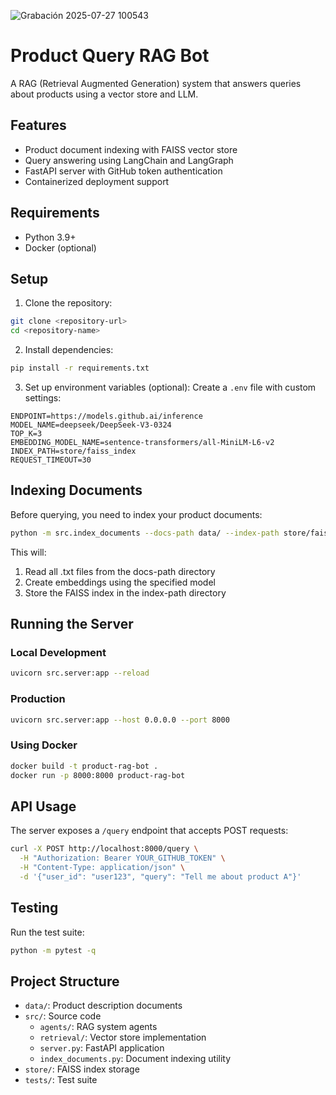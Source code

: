 
![Grabación 2025-07-27 100543](https://github.com/user-attachments/assets/9d26a382-8409-4491-8f5b-6eab6a299de1)



# Product Query RAG Bot

A RAG (Retrieval Augmented Generation) system that answers queries about products using a vector store and LLM.

## Features

- Product document indexing with FAISS vector store
- Query answering using LangChain and LangGraph
- FastAPI server with GitHub token authentication
- Containerized deployment support

## Requirements

- Python 3.9+
- Docker (optional)

## Setup

1. Clone the repository:
```bash
git clone <repository-url>
cd <repository-name>
```

2. Install dependencies:
```bash
pip install -r requirements.txt
```

3. Set up environment variables (optional):
Create a `.env` file with custom settings:
```env
ENDPOINT=https://models.github.ai/inference
MODEL_NAME=deepseek/DeepSeek-V3-0324
TOP_K=3
EMBEDDING_MODEL_NAME=sentence-transformers/all-MiniLM-L6-v2
INDEX_PATH=store/faiss_index
REQUEST_TIMEOUT=30
```

## Indexing Documents

Before querying, you need to index your product documents:

```bash
python -m src.index_documents --docs-path data/ --index-path store/faiss_index
```

This will:
1. Read all .txt files from the docs-path directory
2. Create embeddings using the specified model
3. Store the FAISS index in the index-path directory

## Running the Server

### Local Development

```bash
uvicorn src.server:app --reload
```

### Production

```bash
uvicorn src.server:app --host 0.0.0.0 --port 8000
```

### Using Docker

```bash
docker build -t product-rag-bot .
docker run -p 8000:8000 product-rag-bot
```

## API Usage

The server exposes a `/query` endpoint that accepts POST requests:

```bash
curl -X POST http://localhost:8000/query \
  -H "Authorization: Bearer YOUR_GITHUB_TOKEN" \
  -H "Content-Type: application/json" \
  -d '{"user_id": "user123", "query": "Tell me about product A"}'
```

## Testing

Run the test suite:

```bash
python -m pytest -q
```

## Project Structure

- `data/`: Product description documents
- `src/`: Source code
  - `agents/`: RAG system agents
  - `retrieval/`: Vector store implementation
  - `server.py`: FastAPI application
  - `index_documents.py`: Document indexing utility
- `store/`: FAISS index storage
- `tests/`: Test suite 
